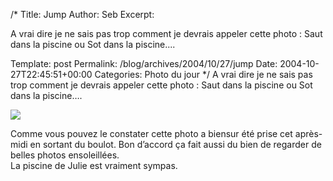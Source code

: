 /*
 Title: Jump
 Author: Seb
 Excerpt: <p>A vrai dire je ne sais pas trop comment je devrais appeler cette photo&nbsp;: Saut dans la piscine ou Sot dans la piscine....</p> 
 Template: post
 Permalink: /blog/archives/2004/10/27/jump
 Date: 2004-10-27T22:45:51+00:00
 Categories: Photo du jour
*/
A vrai dire je ne sais pas trop comment je devrais appeler cette photo&nbsp;: Saut dans la piscine ou Sot dans la piscine&#8230;.

<!--more-->

![][1]

Comme vous pouvez le constater cette photo a biensur &eacute;t&eacute; prise cet apr&egrave;s-midi en sortant du boulot. Bon d&rsquo;accord &ccedil;a fait aussi du bien de regarder de belles photos ensoleill&eacute;es.  
La piscine de Julie est vraiment sympas.

 [1]: /blog/images/Saut-dans-la-piscine.jpg